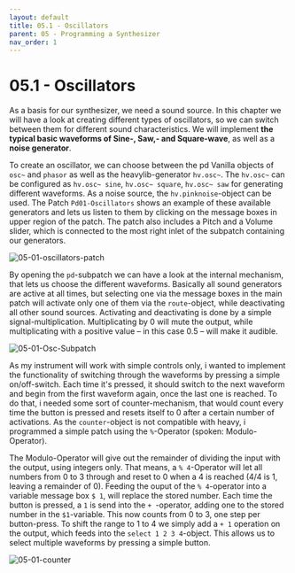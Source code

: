 ```yaml
---
layout: default
title: 05.1 - Oscillators
parent: 05 - Programming a Synthesizer
nav_order: 1
---
```


# 05.1 - Oscillators

As a basis for our synthesizer, we need a sound source. In this chapter we will have a look at creating different types of oscillators, so we can switch between them for different sound characteristics. We will implement **the typical basic waveforms of Sine-, Saw,- and Square-wave**, as well as a **noise generator**.

To create an oscillator, we can choose between the pd Vanilla objects of `osc~` and `phasor` as well as the heavylib-generator `hv.osc~`. The `hv.osc~` can be configured as `hv.osc~ sine`, `hv.osc~ square`, `hv.osc~ saw` for generating different waveforms. As a noise source, the `hv.pinknoise`-object can be used. The Patch `Pd01-Oscillators` shows an example of these available generators and lets us listen to them by clicking on the message boxes in upper region of the patch. The patch also includes a Pitch and a Volume slider, which is connected to the most right inlet of the subpatch containing our generators.

![05-01-oscillators-patch](https://github.com/user-attachments/assets/2e227934-0e4a-4f8a-becc-e837ce166327)

By opening the `pd`-subpatch we can have a look at the internal mechanism, that lets us choose the different waveforms. Basically all sound generators are active at all times, but selecting one via the message boxes in the main patch will activate only one of them via the `route`-object, while deactivating all other sound sources. Activating and deactivating is done by a simple signal-multiplication. Multiplicating by 0 will mute the output, while multiplicating with a positive value – in this case 0.5 – will make it audible.

![05-01-Osc-Subpatch](https://github.com/user-attachments/assets/19bd2b11-c6ed-4bd1-aab0-ee7e730c714c)

As my instrument will work with simple controls only, i wanted to implement the functionality of switching through the waveforms by pressing a simple on/off-switch. Each time it's pressed, it should switch to the next waveform and begin from the first waveform again, once the last one is reached. To do that, i needed some sort of counter-mechanism, that would count every time the button is pressed and resets itself to 0 after a certain number of activations. As the `counter`-object is not compatible with heavy, i programmed a simple patch using the `%`-Operator (spoken: Modulo-Operator). 

The Modulo-Operator will give out the remainder of dividing the input with the output, using integers only. That means, a `% 4`-Operator will let all numbers from 0 to 3 through and reset to 0 when a 4 is reached (4/4 is 1, leaving a remainder of 0). Feeding the ouput of the `% 4`-operator into a variable message box `$ 1`, will replace the stored number. Each time the button is pressed, a `1` is send into the `+ `-operator, adding one to the stored number in the `$1`-variable. This now counts from 0 to 3, one step per button-press. To shift the range to 1 to 4 we simply add a `+ 1` operation on the output, which feeds into the `select 1 2 3 4`-object. This allows us to select multiple waveforms by pressing a simple button.

![05-01-counter](https://github.com/user-attachments/assets/59a1d1f0-c0f6-4e5b-a75d-9eba8d5d08e8)
